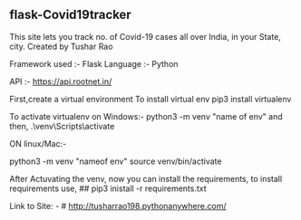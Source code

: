 ## flask-Covid19tracker
This site lets you track no. of Covid-19 cases all over India, in your State, city.
Created by Tushar Rao

Framework used  :- Flask
Language :- Python 

API :- https://api.rootnet.in/

First,create a virtual environment
To install virtual env
pip3 install virtualenv

To activate virtualenv on Windows:-
python3 -m venv "name of env"
and then,
.\venv\Scripts\activate

ON linux/Mac:-

python3 -m venv "nameof env"
source venv/bin/activate

After Actuvating the venv, now you can install the requirements,
to install requirements use, ## pip3 inistall -r requirements.txt

Link to Site: - # http://tusharrao198.pythonanywhere.com/
